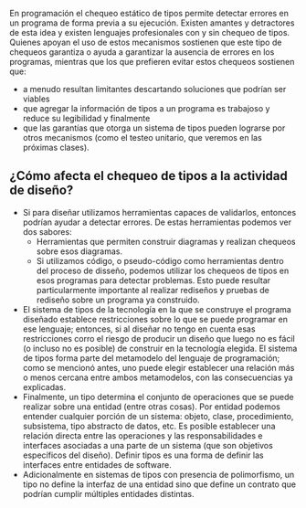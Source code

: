 En programación el chequeo estático de tipos permite detectar errores en un programa de forma previa a su ejecución. Existen amantes y detractores de esta idea y existen lenguajes profesionales con y sin chequeo de tipos. Quienes apoyan el uso de estos mecanismos sostienen que este tipo de chequeos garantiza o ayuda a garantizar la ausencia de errores en los programas, mientras que los que prefieren evitar estos chequeos sostienen que:

-   a menudo resultan limitantes descartando soluciones que podrían ser viables
-   que agregar la información de tipos a un programa es trabajoso y reduce su legibilidad y finalmente
-   que las garantías que otorga un sistema de tipos pueden lograrse por otros mecanismos (como el testeo unitario, que veremos en las próximas clases).

¿Cómo afecta el chequeo de tipos a la actividad de diseño?
----------------------------------------------------------

-   Si para diseñar utilizamos herramientas capaces de validarlos, entonces podrían ayudar a detectar errores. De estas herramientas podemos ver dos sabores:
    -   Herramientas que permiten construir diagramas y realizan chequeos sobre esos diagramas.
    -   Si utilizamos código, o pseudo-código como herramientas dentro del proceso de disseño, podemos utilizar los chequeos de tipos en esos programas para detectar problemas. Esto puede resultar particularmente importante al realizar rediseños y pruebas de rediseño sobre un programa ya construido.
-   El sistema de tipos de la tecnología en la que se construye el programa diseñado establece restricciones sobre lo que se puede programar en ese lenguaje; entonces, si al diseñar no tengo en cuenta esas restricciones corro el riesgo de producir un diseño que luego no es fácil (o incluso no es posible) de construir en la tecnología elegida. El sistema de tipos forma parte del metamodelo del lenguaje de programación; como se mencionó antes, uno puede elegir establecer una relación más o menos cercana entre ambos metamodelos, con las consecuencias ya explicadas.
-   Finalmente, un tipo determina el conjunto de operaciones que se puede realizar sobre una entidad (entre otras cosas). Por entidad podemos entender cualquier porción de un sistema: objeto, clase, procedimiento, subsistema, tipo abstracto de datos, etc. Es posible establecer una relación directa entre las operaciones y las responsabilidades e interfaces asociadas a una parte de un sistema (que son objetivos específicos del diseño). Definir tipos es una forma de definir las interfaces entre entidades de software.
-   Adicionalmente en sistemas de tipos con presencia de polimorfismo, un tipo no define la interfaz de una entidad sino que define un contrato que podrían cumplir múltiples entidades distintas.

